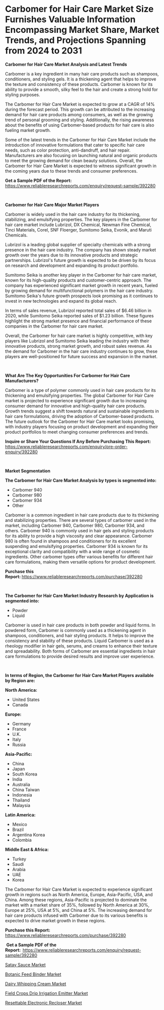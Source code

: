 <p><h1>Carbomer for Hair Care Market Size Furnishes Valuable Information Encompassing Market Share, Market Trends, and Projections Spanning from 2024 to 2031</h1></p><p><strong>Carbomer for Hair Care Market Analysis and Latest Trends</strong></p>
<p><p>Carbomer is a key ingredient in many hair care products such as shampoos, conditioners, and styling gels. It is a thickening agent that helps to improve the texture and consistency of these products. Carbomer is known for its ability to provide a smooth, silky feel to the hair and create a strong hold for styling purposes.</p><p>The Carbomer for Hair Care Market is expected to grow at a CAGR of 14% during the forecast period. This growth can be attributed to the increasing demand for hair care products among consumers, as well as the growing trend of personal grooming and styling. Additionally, the rising awareness about the benefits of using Carbomer-based products for hair care is also fueling market growth.</p><p>Some of the latest trends in the Carbomer for Hair Care Market include the introduction of innovative formulations that cater to specific hair care needs, such as color protection, anti-dandruff, and hair repair. Manufacturers are also focusing on launching natural and organic products to meet the growing demand for clean beauty solutions. Overall, the Carbomer for Hair Care Market is expected to witness significant growth in the coming years due to these trends and consumer preferences.</p></p>
<p><strong>Get a Sample PDF of the Report:&nbsp;</strong> <a href="https://www.reliableresearchreports.com/enquiry/request-sample/392280">https://www.reliableresearchreports.com/enquiry/request-sample/392280</a></p>
<p>&nbsp;</p>
<p><strong>Carbomer for Hair Care Major Market Players</strong></p>
<p><p>Carbomer is widely used in the hair care industry for its thickening, stabilizing, and emulsifying properties. The key players in the Carbomer for hair care market include Lubrizol, DX Chemical, Newman Fine Chemical, Tinci Materials, Corel, SNF Floerger, Sumitomo Seika, Evonik, and Maruti Chemicals.</p><p>Lubrizol is a leading global supplier of specialty chemicals with a strong presence in the hair care industry. The company has shown steady market growth over the years due to its innovative products and strategic partnerships. Lubrizol's future growth is expected to be driven by its focus on research and development and expanding its product portfolio.</p><p>Sumitomo Seika is another key player in the Carbomer for hair care market, known for its high-quality products and customer-centric approach. The company has experienced significant market growth in recent years, fueled by growing demand for multifunctional polymers in the hair care industry. Sumitomo Seika's future growth prospects look promising as it continues to invest in new technologies and expand its global reach.</p><p>In terms of sales revenue, Lubrizol reported total sales of $6.46 billion in 2020, while Sumitomo Seika reported sales of $1.23 billion. These figures highlight the strong market presence and financial performance of these companies in the Carbomer for hair care market.</p><p>Overall, the Carbomer for hair care market is highly competitive, with key players like Lubrizol and Sumitomo Seika leading the industry with their innovative products, strong market growth, and robust sales revenue. As the demand for Carbomer in the hair care industry continues to grow, these players are well-positioned for future success and expansion in the market.</p></p>
<p>&nbsp;</p>
<p><strong>What Are The Key Opportunities For Carbomer for Hair Care Manufacturers?</strong></p>
<p><p>Carbomer is a type of polymer commonly used in hair care products for its thickening and emulsifying properties. The global Carbomer for Hair Care market is projected to experience significant growth due to increasing consumer demand for innovative and high-quality hair care products. Growth trends suggest a shift towards natural and sustainable ingredients in hair care formulations, driving the adoption of Carbomer-based products. The future outlook for the Carbomer for Hair Care market looks promising, with industry players focusing on product development and expanding their product portfolios to meet changing consumer preferences and trends.</p></p>
<p><strong>Inquire or Share Your Questions If Any Before Purchasing This Report:</strong> <a href="https://www.reliableresearchreports.com/enquiry/pre-order-enquiry/392280">https://www.reliableresearchreports.com/enquiry/pre-order-enquiry/392280</a></p>
<p>&nbsp;</p>
<p><strong>Market Segmentation</strong></p>
<p><strong>The Carbomer for Hair Care Market Analysis by types is segmented into:</strong></p>
<p><ul><li>Carbomer 940</li><li>Carbomer 980</li><li>Carbomer 934</li><li>Other</li></ul></p>
<p><p>Carbomer is a common ingredient in hair care products due to its thickening and stabilizing properties. There are several types of carbomer used in the market, including Carbomer 940, Carbomer 980, Carbomer 934, and others. Carbomer 940 is commonly used in hair gels and styling products for its ability to provide a high viscosity and clear appearance. Carbomer 980 is often found in shampoos and conditioners for its excellent suspending and emulsifying properties. Carbomer 934 is known for its exceptional clarity and compatibility with a wide range of cosmetic ingredients. Other carbomer types offer various benefits for different hair care formulations, making them versatile options for product development.</p></p>
<p><strong>Purchase this Report:&nbsp;</strong><a href="https://www.reliableresearchreports.com/purchase/392280">https://www.reliableresearchreports.com/purchase/392280</a></p>
<p>&nbsp;</p>
<p><strong>The Carbomer for Hair Care Market Industry Research by Application is segmented into:</strong></p>
<p><ul><li>Powder</li><li>Liquid</li></ul></p>
<p><p>Carbomer is used in hair care products in both powder and liquid forms. In powdered form, Carbomer is commonly used as a thickening agent in shampoos, conditioners, and hair styling products. It helps to improve the consistency and stability of these products. Liquid Carbomer is used as a rheology modifier in hair gels, serums, and creams to enhance their texture and spreadability. Both forms of Carbomer are essential ingredients in hair care formulations to provide desired results and improve user experience.</p></p>
<p>&nbsp;</p>
<p><strong>In terms of Region, the Carbomer for Hair Care Market Players available by Region are:</strong></p>
<p>
    <p> <strong> North America: </strong>
        <ul>
            <li>United States</li>
            <li>Canada</li>
        </ul>
        </p> 
    <p> <strong> Europe: </strong>
        <ul>
            <li>Germany</li>
            <li>France</li>
            <li>U.K.</li>
            <li>Italy</li>
            <li>Russia</li>
        </ul>
        </p> 
    <p> <strong> Asia-Pacific: </strong>
        <ul>
            <li>China</li>
            <li>Japan</li>
            <li>South Korea</li>
            <li>India</li>
            <li>Australia</li>
            <li>China Taiwan</li>
            <li>Indonesia</li>
            <li>Thailand</li>
            <li>Malaysia</li>
        </ul>
        </p> 
    <p> <strong> Latin America: </strong>
        <ul>
            <li>Mexico</li>
            <li>Brazil</li>
            <li>Argentina Korea</li>
            <li>Colombia</li>
        </ul>
        </p> 
    <p> <strong> Middle East & Africa: </strong>
        <ul>
            <li>Turkey</li>
            <li>Saudi</li>
            <li>Arabia</li>
            <li>UAE</li>
            <li>Korea</li>
        </ul>
    </p>
    </p>
<p><p>The Carbomer for Hair Care Market is expected to experience significant growth in regions such as North America, Europe, Asia-Pacific, USA, and China. Among these regions, Asia-Pacific is projected to dominate the market with a market share of 35%, followed by North America at 30%, Europe at 25%, USA at 5%, and China at 5%. The increasing demand for hair care products infused with Carbomer due to its various benefits is expected to drive market growth in these regions.</p></p>
<p><strong>Purchase this Report: </strong><a href="https://www.reliableresearchreports.com/purchase/392280">https://www.reliableresearchreports.com/purchase/392280</a></p>
<p>&nbsp;<strong>Get a Sample PDF of the Report:&nbsp;&nbsp;</strong><a href="https://www.reliableresearchreports.com/enquiry/request-sample/392280">https://www.reliableresearchreports.com/enquiry/request-sample/392280</a></p>
<p><strong></strong></p>
<p><p><a href="https://view.publitas.com/reportprime-1/satay-sauce-market-provides-a-comprehensive-analysis-including-a-macro-overview-of-the-market-as-well-as-micro-details-such-as-market-size-and-competitive-landscape/">Satay Sauce Market</a></p><p><a href="https://picayune-night-cbd.notion.site/Botanic-Feed-Binder-Market-Research-Report-Provides-thorough-Industry-Overview-which-offers-an-In-D-288d4f385d8841b1ab119a35adf2ae85">Botanic Feed Binder Market</a></p><p><a href="https://view.publitas.com/reportprime-1/dairy-whipping-cream-market-growth-market-trends-covid-19-impact-and-forecasts-for-period-from-2024-2031/">Dairy Whipping Cream Market</a></p><p><a href="https://valiant-lunge-8fe.notion.site/Field-Crops-Drip-Irrigation-Emitter-Market-Size-Growth-and-Forecast-from-2024-2031-6b3ef155ccfc4f2c920929d6e8ed4f1b">Field Crops Drip Irrigation Emitter Market</a></p><p><a href="https://artistic-helicopter-ca9.notion.site/Resettable-Electronic-Recloser-Market-Size-Market-Share-and-Global-Market-Analysis-Report-2024-2-4789bc1c73414212b378aa1a845f11cc">Resettable Electronic Recloser Market</a></p></p>